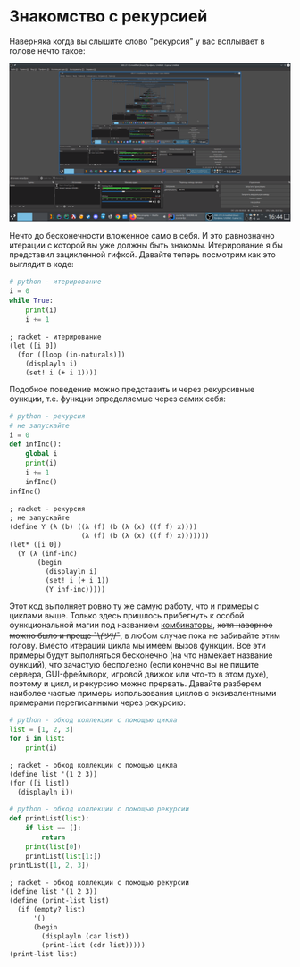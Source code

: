 # Знакомство с рекурсией
Наверняка когда вы слышите слово "рекурсия" у вас всплывает в голове нечто такое:

![](../../img/l_3/1.png)

Нечто до бесконечности вложенное само в себя. И это равнозначно итерации с которой вы уже должны быть 
знакомы. Итерирование я бы представил зацикленной гифкой. Давайте теперь посмотрим как это выглядит в коде:

```python
# python - итерирование
i = 0
while True:
    print(i)
    i += 1
```
```racket
; racket - итерирование
(let ([i 0])
  (for ([loop (in-naturals)])
    (displayln i)
    (set! i (+ i 1))))
```

Подобное поведение можно представить и через рекурсивные функции, т.е. функции определяемые через 
самих себя:

```python
# python - рекурсия
# не запускайте
i = 0
def infInc():
    global i
    print(i)
    i += 1
    infInc()
infInc()
```

```racket
; racket - рекурсия
; не запускайте
(define Y (λ (b) ((λ (f) (b (λ (x) ((f f) x))))
                  (λ (f) (b (λ (x) ((f f) x)))))))
(let* ([i 0])
  (Y (λ (inf-inc)
       (begin
         (displayln i)
         (set! i (+ i 1))
         (Y inf-inc)))))
```

Этот код выполняет ровно ту же самую работу, что и примеры с циклами выше. Только здесь пришлось
прибегнуть к особой функциональной магии под названием [комбинаторы](https://ru.wikipedia.org/wiki/%D0%9A%D0%BE%D0%BC%D0%B1%D0%B8%D0%BD%D0%B0%D1%82%D0%BE%D1%80%D0%BD%D0%B0%D1%8F_%D0%BB%D0%BE%D0%B3%D0%B8%D0%BA%D0%B0), 
~~хотя наверное можно было и проще ¯\\_(ツ)_/¯~~, в любом случае пока не забивайте этим голову. Вместо итераций цикла
мы имеем вызов функции. Все эти примеры будут выполняться бесконечно (на что намекает название функций),
что зачастую бесполезно (если конечно вы не пишите сервера, GUI-фреймворк, игровой движок или что-то в этом духе),
поэтому и цикл, и рекурсию можно прервать. Давайте разберем наиболее частые примеры использования 
циклов с эквивалентными примерами переписанными через рекурсию: 

```python
# python - обход коллекции с помощью цикла
list = [1, 2, 3]
for i in list:
    print(i)
```
```racket
; racket - обход коллекции с помощью цикла
(define list '(1 2 3))
(for ([i list])
  (displayln i))
```
```python
# python - обход коллекции с помощью рекурсии
def printList(list):
    if list == []:
        return
    print(list[0])
    printList(list[1:])
printList([1, 2, 3])
```
```racket
; racket - обход коллекции с помощью рекурсии
(define list '(1 2 3))
(define (print-list list)
  (if (empty? list)
      '()
      (begin
        (displayln (car list))
        (print-list (cdr list)))))
(print-list list)
```
 